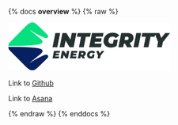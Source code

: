 {% docs __overview__ %}
{% raw %}

![logo](/assets/integrity_logo_small.png "Image text-align: center;")

Link to [Github](<https://github.com/IntegrityEnergy/integrity-energy-dbt>)

Link to [Asana](<https://app.asana.com/0/1207506663238424/1207506563732115>)

{% endraw %}
{% enddocs %}